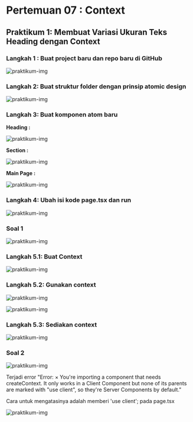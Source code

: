 # Pertemuan 07 : Context

## **Praktikum 1: Membuat Variasi Ukuran Teks Heading dengan Context**

### **Langkah 1 : Buat project baru dan repo baru di GitHub**

![praktikum-img](images/P1_Langkah1.png)

### **Langkah 2: Buat struktur folder dengan prinsip atomic design**

![praktikum-img](images/P1_Langkah2.png)

### **Langkah 3: Buat komponen atom baru**

**Heading :**

![praktikum-img](images/P1_Langkah3.1.png)

**Section :**

![praktikum-img](images/P1_Langkah3.2.png)

**Main Page :**

![praktikum-img](images/P1_Langkah3.3.png)

### **Langkah 4: Ubah isi kode page.tsx dan run**

![praktikum-img](images/P1_Langkah4.png)

### **Soal 1**

![praktikum-img](images/P1_Soal1.png)

### **Langkah 5.1: Buat Context**

![praktikum-img](images/P1_Langkah5.1.png)

### **Langkah 5.2: Gunakan context**

![praktikum-img](images/P1_Langkah5.2.1.png)

![praktikum-img](images/P1_Langkah5.2.2.png)

### **Langkah 5.3: Sediakan context**

![praktikum-img](images/P1_Langkah5.3.png)

### **Soal 2**

![praktikum-img](images/P1_Soal2.png)

Terjadi error "Error: × You're importing a component that needs createContext. It only works in a Client Component but none of its parents are marked with "use client", so they're Server Components by default."

Cara untuk mengatasinya adalah memberi 'use client'; pada page.tsx

![praktikum-img](images/Soal2_Solve.png)

